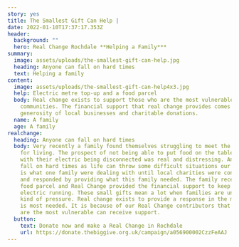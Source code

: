 ```yaml
---
story: yes
title: The Smallest Gift Can Help |
date: 2022-01-10T17:37:17.353Z
header:
  background: ""
  hero: Real Change Rochdale **Helping a Family***
summary:
  image: assets/uploads/the-smallest-gift-can-help.jpg
  heading: Anyone can fall on hard times
  text: Helping a family
content:
  image: assets/uploads/the-smallest-gift-can-help4x3.jpg
  help: Electric metre top-up and a food parcel
  body: Real change exists to support those who are the most vulnerable in our
    communities. The financial support that real change provides comes from the
    generosity of local businesses and charitable donations.
  name: A family
  age: A family
realchange:
  heading: Anyone can fall on hard times
  body: Very recently a family found themselves struggling to meet the basic needs
    for living. The prospect of not being able to put food on the table along
    with their electric being disconnected was real and distressing. Anyone can
    fall on hard times as life can throw some difficult situations our way. This
    is what one family were dealing with until local charities were contacted
    and responded by providing what this family needed. The family received a
    food parcel and Real Change provided the financial support to keep the
    electric running. These small gifts mean a lot when families are under this
    kind of pressure. Real change exists to provide a response in the moment it
    is most needed. It is because of our Real Change contributors that those who
    are the most vulnerable can receive support.
  button:
    text: Donate now and make a Real Change in Rochdale
    url: https://donate.thebiggive.org.uk/campaign/a056900002CzzFeAAJ
---
```

